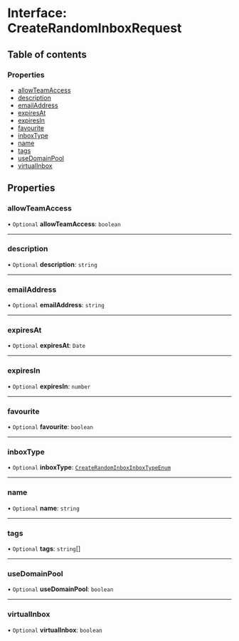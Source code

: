 # Interface: CreateRandomInboxRequest

## Table of contents

### Properties

- [allowTeamAccess](CreateRandomInboxRequest.md#allowteamaccess)
- [description](CreateRandomInboxRequest.md#description)
- [emailAddress](CreateRandomInboxRequest.md#emailaddress)
- [expiresAt](CreateRandomInboxRequest.md#expiresat)
- [expiresIn](CreateRandomInboxRequest.md#expiresin)
- [favourite](CreateRandomInboxRequest.md#favourite)
- [inboxType](CreateRandomInboxRequest.md#inboxtype)
- [name](CreateRandomInboxRequest.md#name)
- [tags](CreateRandomInboxRequest.md#tags)
- [useDomainPool](CreateRandomInboxRequest.md#usedomainpool)
- [virtualInbox](CreateRandomInboxRequest.md#virtualinbox)

## Properties

### <a id="allowteamaccess" name="allowteamaccess"></a> allowTeamAccess

• `Optional` **allowTeamAccess**: `boolean`

___

### <a id="description" name="description"></a> description

• `Optional` **description**: `string`

___

### <a id="emailaddress" name="emailaddress"></a> emailAddress

• `Optional` **emailAddress**: `string`

___

### <a id="expiresat" name="expiresat"></a> expiresAt

• `Optional` **expiresAt**: `Date`

___

### <a id="expiresin" name="expiresin"></a> expiresIn

• `Optional` **expiresIn**: `number`

___

### <a id="favourite" name="favourite"></a> favourite

• `Optional` **favourite**: `boolean`

___

### <a id="inboxtype" name="inboxtype"></a> inboxType

• `Optional` **inboxType**: [`CreateRandomInboxInboxTypeEnum`](../enums/CreateRandomInboxInboxTypeEnum.md)

___

### <a id="name" name="name"></a> name

• `Optional` **name**: `string`

___

### <a id="tags" name="tags"></a> tags

• `Optional` **tags**: `string`[]

___

### <a id="usedomainpool" name="usedomainpool"></a> useDomainPool

• `Optional` **useDomainPool**: `boolean`

___

### <a id="virtualinbox" name="virtualinbox"></a> virtualInbox

• `Optional` **virtualInbox**: `boolean`
